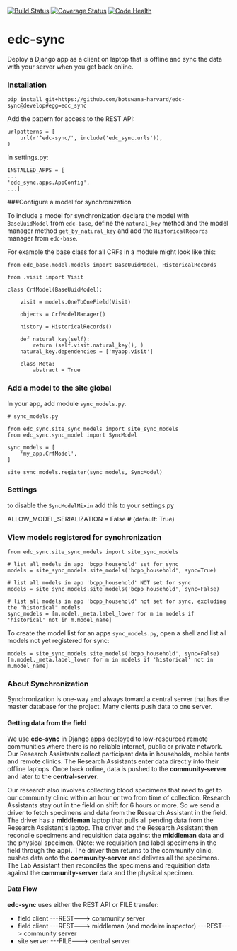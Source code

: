 [![Build Status](https://travis-ci.org/botswana-harvard/edc-sync.svg?branch=develop)](https://travis-ci.org/botswana-harvard/edc-sync)
[![Coverage Status](https://coveralls.io/repos/botswana-harvard/edc-sync/badge.svg?branch=develop)](https://coveralls.io/r/botswana-harvard/edc-sync?branch=develop)
[![Code Health](https://landscape.io/github/botswana-harvard/edc-sync/develop/landscape.svg?style=flat)](https://landscape.io/github/botswana-harvard/edc-sync/develop)

# edc-sync

Deploy a Django app as a client on laptop that is offline and sync the data with your server when you get back online.

### Installation

    pip install git+https://github.com/botswana-harvard/edc-sync@develop#egg=edc_sync

Add the pattern for access to the REST API:

    urlpatterns = [
        url(r'^edc-sync/', include('edc_sync.urls')),
    )

In settings.py:

    INSTALLED_APPS = [
    ...
    'edc_sync.apps.AppConfig',
    ...]

###Configure a model for synchronization

To include a model for synchronization declare the model with `BaseUuidModel` from `edc-base`, define the `natural_key` method and the model manager method `get_by_natural_key` and add the `HistoricalRecords` manager from `edc-base`.

For example the base class for all CRFs in a module might look like this:

    from edc_base.model.models import BaseUuidModel, HistoricalRecords
    
    from .visit import Visit

    class CrfModel(BaseUuidModel):
    
        visit = models.OneToOneField(Visit)
    
        objects = CrfModelManager()

        history = HistoricalRecords()
        
        def natural_key(self):
            return (self.visit.natural_key(), )
        natural_key.dependencies = ['myapp.visit']
    
        class Meta:
            abstract = True

### Add a model to the site global

In your app, add module `sync_models.py`.

    # sync_models.py
    
    from edc_sync.site_sync_models import site_sync_models
    from edc_sync.sync_model import SyncModel
    
    sync_models = [
        'my_app.CrfModel',
    ]
    
    site_sync_models.register(sync_models, SyncModel)
    
        
### Settings

to disable the `SyncModelMixin` add this to your settings.py

ALLOW_MODEL_SERIALIZATION = False  # (default: True)


### View models registered for synchronization

    from edc_sync.site_sync_models import site_sync_models
    
    # list all models in app 'bcpp_household' set for sync
    models = site_sync_models.site_models('bcpp_household', sync=True)
    
    # list all models in app 'bcpp_household' NOT set for sync
    models = site_sync_models.site_models('bcpp_household', sync=False)

    # list all models in app 'bcpp_household' not set for sync, excluding the "historical" models
    sync_models = [m.model._meta.label_lower for m in models if 'historical' not in m.model_name]

To create the model list for an apps `sync_models.py`, open a shell and list all models not yet registered for sync: 

    models = site_sync_models.site_models('bcpp_household', sync=False)
    [m.model._meta.label_lower for m in models if 'historical' not in m.model_name]

    
### About Synchronization

Synchronization is one-way and always toward a central server that has the master database for the project. Many clients push data to one server. 

#### Getting data from the field

We use __edc-sync__ in Django apps deployed to low-resourced remote communities where there is no reliable internet, public or private network. Our Research Assistants collect participant data in households, mobile tents and remote clinics. The Research Assistants enter data directly into their offline laptops. Once back online, data is pushed to the __community-server__ and later to the __central-server__. 

Our research also involves collecting blood specimens that need to get to our community clinic within an hour or two from time of collection. Research Assistants stay out in the field on shift for 6 hours or more. So we send a driver to fetch specimens and data from the Research Assistant in the field. The driver has a __middleman__ laptop that pulls all pending data from the Research Assistant's laptop. The driver and the Research Assistant then reconcile specimens and requisition data against the __middleman__ data and the physical specimen. (Note: we requisition and label specimens in the field through the app). The driver then returns to the community clinic, pushes data onto the __community-server__ and delivers all the specimens. The Lab Assistant then reconciles the specimens and requisition data against the __community-server__ data and the physical specimen.

#### Data Flow

__edc-sync__ uses either the REST API or FILE transfer:
- field client ---REST---> community server
- field client ---REST---> middleman (and modelre inspector) ---REST---> community server
- site server ---FILE---> central server

